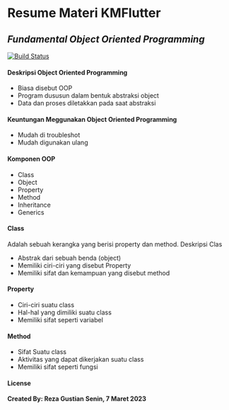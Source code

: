 # Resume Materi KMFlutter
## _Fundamental Object Oriented Programming_

[![Build Status](https://travis-ci.org/joemccann/dillinger.svg?branch=master)](https://travis-ci.org/joemccann/dillinger)

#### Deskripsi Object Oriented Programming
- Biasa disebut OOP
- Program dususun dalam bentuk abstraksi object
- Data dan proses diletakkan pada saat abstraksi

#### Keuntungan Meggunakan Object Oriented Programming
- Mudah di troubleshot
- Mudah digunakan ulang

#### Komponen OOP
- Class
- Object
- Property 
- Method
- Inheritance
- Generics

#### Class
Adalah sebuah kerangka yang berisi property dan method.
Deskripsi Clas
- Abstrak dari sebuah benda (object)
- Memiliki ciri-ciri yang disebut Property
- Memiliki sifat dan kemampuan yang disebut method

#### Property
- Ciri-ciri suatu class
- Hal-hal yang dimiliki suatu class
- Memiliki sifat seperti variabel

#### Method 
- Sifat Suatu class
- Aktivitas yang dapat dikerjakan suatu class
- Memiliki sifat seperti fungsi


#### License
**Created By: Reza Gustian**
**Senin, 7 Maret 2023**
